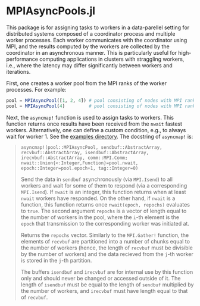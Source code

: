 # MPIAsyncPools.jl

This package is for assigning tasks to workers in a data-parellel setting for distributed systems composed of a coordinator process and multiple worker processes. Each worker communicates with the coordinator using MPI, and the results computed by the workers are collected by the coordinator in an asynchronous manner. This is particularly useful for high-performance computing applications in clusters with straggling workers, i.e., where the latency may differ significantly between workers and iterations.

First, one creates a worker pool from the MPI ranks of the worker processes. For example:

```julia
pool = MPIAsyncPool([1, 2, 4]) # pool consisting of nodes with MPI ranks 1, 2, 4
pool = MPIAsyncPool(4)         # pool consisting of nodes with MPI ranks 1, 2, 3, 4
```

Next, the `asyncmap!` function is used to assign tasks to workers. This function returns once results have been received from the `nwait` fastest workers. Alternatively, one can define a custom condition, e.g., to always wait for worker 1. See the [examples directory](./examples/). The docstring of `asyncmap!` is:

> `asyncmap!(pool::MPIAsyncPool, sendbuf::AbstractArray, recvbuf::AbstractArray, isendbuf::AbstractArray, irecvbuf::AbstractArray, comm::MPI.Comm; nwait::Union{<:Integer,Function}=pool.nwait, epoch::Integer=pool.epoch+1, tag::Integer=0)`
>
> Send the data in `sendbuf` asynchronously (via `MPI.Isend`) to all workers and wait for some of them to respond (via a corresponding `MPI.Isend`). If `nwait` is an integer, this function returns  when at least `nwait` workers have responded. On the other hand, if `nwait` is a function, this function returns once `nwait(epoch, repochs)` evaluates to `true`. The second argument `repochs` is a vector of length equal to the number of workers in the pool, where the `i`-th element is the `epoch` that transmission to the corresponding worker was initiated at.
>
> Returns the `repochs` vector. Similarly to the `MPI.Gather!` function, the elements of `recvbuf` are partitioned into a number of chunks equal to the number of workers (hence, the length of `recvbuf` must be divisible by the number of workers) and the data recieved from the `j`-th worker is stored in the `j`-th partition.
>
> The buffers `isendbuf` and `irecvbuf` are for internal use by this function only and should never be changed or accessed outside of it. The length of `isendbuf` must be equal to the length of `sendbuf` multiplied by the number of workers, and `irecvbuf` must have length equal to that of `recvbuf`.
